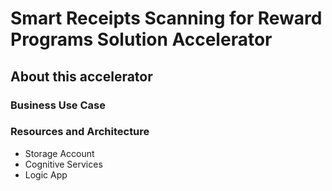 # Smart Receipts Scanning for Reward Programs Solution Accelerator

## About this accelerator


### Business Use Case 


### Resources and Architecture 
- Storage Account 
- Cognitive Services
- Logic App 

